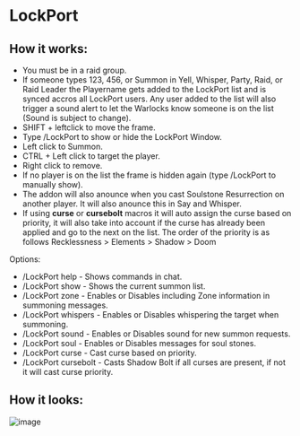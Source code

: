 # LockPort

## How it works:

- You must be in a raid group.
- If someone types 123, 456, or Summon in Yell, Whisper, Party, Raid, or Raid Leader the Playername gets added to the LockPort list and is synced accros all LockPort users. Any user added to the list will also trigger a sound alert to let the Warlocks know someone is on the list (Sound is subject to change). 
- SHIFT + leftclick to move the frame.
- Type /LockPort to show or hide the LockPort Window.  
- Left click to Summon.
- CTRL + Left click to target the player.
- Right click to remove.
- If no player is on the list the frame is hidden again (type /LockPort to manually show).
- The addon will also anounce when you cast Soulstone Resurrection on another player. It will also anounce this in Say and Whisper.
- If using **curse** or **cursebolt** macros it will auto assign the curse based on priority, it will also take into account if the curse has already been applied and go to the next on the list. The order of the priority is as follows Recklessness > Elements > Shadow > Doom

Options:

- /LockPort help - Shows commands in chat.
- /LockPort show - Shows the current summon list.
- /LockPort zone - Enables or Disables including Zone information in summoning messages.
- /LockPort whispers - Enables or Disables whispering the target when summoning.
- /LockPort sound - Enables or Disables sound for new summon requests.
- /LockPort soul - Enables or Disables messages for soul stones.
- /LockPort curse - Cast curse based on priority.
- /LockPort cursebolt - Casts Shadow Bolt if all curses are present, if not it will cast curse priority. 

## How it looks:
![image](https://user-images.githubusercontent.com/90982783/151677381-e0d92a3b-3d0a-49eb-8842-1e626441951d.png)
